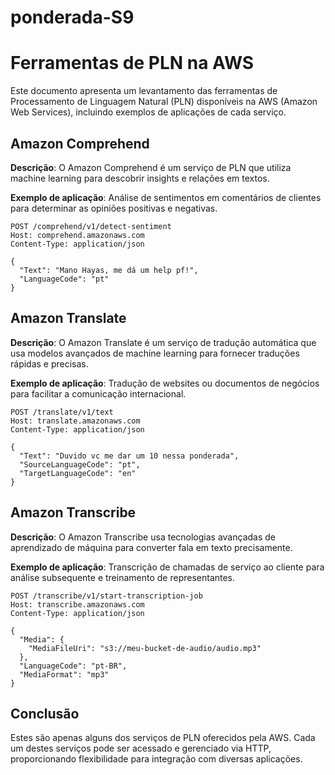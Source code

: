 # ponderada-S9
# Ferramentas de PLN na AWS

Este documento apresenta um levantamento das ferramentas de Processamento de Linguagem Natural (PLN) disponíveis na AWS (Amazon Web Services), incluindo exemplos de aplicações de cada serviço.

## Amazon Comprehend

**Descrição**: O Amazon Comprehend é um serviço de PLN que utiliza machine learning para descobrir insights e relações em textos.

**Exemplo de aplicação**: Análise de sentimentos em comentários de clientes para determinar as opiniões positivas e negativas.

```http
POST /comprehend/v1/detect-sentiment
Host: comprehend.amazonaws.com
Content-Type: application/json

{
  "Text": "Mano Hayas, me dá um help pf!",
  "LanguageCode": "pt"
}
```

## Amazon Translate

**Descrição**: O Amazon Translate é um serviço de tradução automática que usa modelos avançados de machine learning para fornecer traduções rápidas e precisas.

**Exemplo de aplicação**: Tradução de websites ou documentos de negócios para facilitar a comunicação internacional.

```http
POST /translate/v1/text
Host: translate.amazonaws.com
Content-Type: application/json

{
  "Text": "Duvido vc me dar um 10 nessa ponderada",
  "SourceLanguageCode": "pt",
  "TargetLanguageCode": "en"
}
```

## Amazon Transcribe

**Descrição**: O Amazon Transcribe usa tecnologias avançadas de aprendizado de máquina para converter fala em texto precisamente.

**Exemplo de aplicação**: Transcrição de chamadas de serviço ao cliente para análise subsequente e treinamento de representantes.

```http
POST /transcribe/v1/start-transcription-job
Host: transcribe.amazonaws.com
Content-Type: application/json

{
  "Media": {
    "MediaFileUri": "s3://meu-bucket-de-audio/audio.mp3"
  },
  "LanguageCode": "pt-BR",
  "MediaFormat": "mp3"
}
```

## Conclusão

Estes são apenas alguns dos serviços de PLN oferecidos pela AWS. Cada um destes serviços pode ser acessado e gerenciado via HTTP, proporcionando flexibilidade para integração com diversas aplicações.
